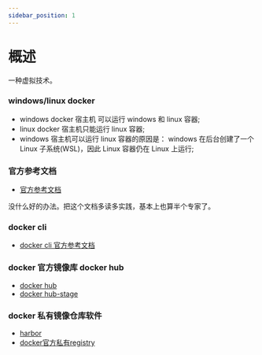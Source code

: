 ```yaml
---
sidebar_position: 1
---
```


# 概述

一种虚拟技术。

### windows/linux docker

- windows docker 宿主机 可以运行 windows 和 linux 容器;
- linux docker 宿主机只能运行 linux 容器;
- windows 宿主机可以运行 linux 容器的原因是： windows 在后台创建了一个 Linux 子系统(WSL)，因此 Linux 容器仍在 Linux 上运行;

### 官方参考文档

- [官方参考文档](https://docs.docker.com/reference/)

没什么好的办法。把这个文档多读多实践，基本上也算半个专家了。

### docker cli

- [docker cli 官方参考文档](https://docs.docker.com/reference/cli/docker/)

### docker 官方镜像库 docker hub

- [docker hub](https://hub.docker.com/)
- [docker hub-stage](https://hub-stage.docker.com/)
### docker 私有镜像仓库软件

- [harbor](https://github.com/goharbor/harbor)
- [docker官方私有registry](https://hub.docker.com/_/registry)
